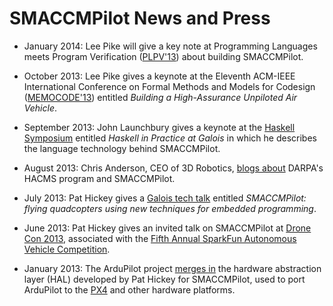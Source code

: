 # SMACCMPilot News and Press

* January 2014: Lee Pike will give a key note at Programming Languages meets
  Program Verification ([PLPV'13][]) about building SMACCMPilot.

[PLPV'13]: http://www.cse.chalmers.se/~nad/plpv-2014/

* October 2013: Lee Pike gives a keynote at the Eleventh ACM-IEEE
  International Conference on Formal Methods and Models for Codesign
  ([MEMOCODE'13][]) entitled *Building a High-Assurance Unpiloted Air Vehicle*.

[MEMOCODE'13]: http://memocode.irisa.fr/2013

* September 2013: John Launchbury gives a keynote at the
  [Haskell Symposium](http://www.haskell.org/haskell-symposium/2013/) entitled
  *Haskell in Practice at Galois* in which he describes the language technology
  behind SMACCMPilot.

* August 2013: Chris Anderson, CEO of 3D Robotics, [blogs about][ca] DARPA's
  HACMS program and SMACCMPilot.

[ca]: http://diydrones.com/profiles/blogs/darpa-uses-arducopter-to-develop-new-control-software-to-reduce-v

* July 2013: Pat Hickey gives a [Galois tech talk][tt] entitled *SMACCMPilot:
  flying quadcopters using new techniques for embedded programming*.

[tt]: http://corp.galois.com/blog/2013/6/27/tech-talk-smaccmpilot-flying-quadcopters-using-new-technique.html

* June 2013: Pat Hickey gives an invited talk on SMACCMPilot at
  [Drone Con 2013][dronecon], associated with the [Fifth Annual SparkFun
  Autonomous Vehicle Competition][sfun].

[dronecon]: http://diydrones.com/profiles/blogs/drone-con-111
[sfun]: https://www.sparkfun.com/news/1162

* January 2013: The ArduPilot project [merges in][hal] the hardware abstraction
  layer (HAL) developed by Pat Hickey for SMACCMPilot, used to port ArduPilot to
  the [PX4] and other hardware platforms.

[px4]: https://pixhawk.ethz.ch/px4/en/start
[hal]: http://diydrones.com/profiles/blogs/lots-of-changes-to-apm-development







